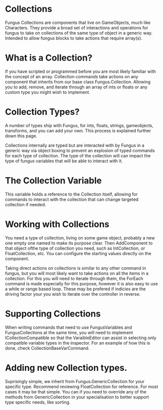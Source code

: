 # Collections

Fungus Collections are components that live on GameObjects, much like Characters. They provide a broad set of interactions and operations for fungus to take on collections of the same type of object in a generic way. Intended to allow fungus blocks to take actions that require array(s).

<!-- **************************************************** -->
# What is a Collection?

If you have scripted or programmed before you are most likely familiar with the concept of an array. Collection commands take actions on any component that inherits from our base class Fungus.Collection. Allowing you to add, remove, and iterate through an array of ints or floats or any custom type you might wish to implement.

<!-- **************************************************** -->
# Collection Types?

A number of types ship with Fungus, for ints, floats, strings, gameobjects, transforms, and you can add your own. This process is explained further down this page.

Collections internally are typed but are interacted with by Fungus in a generic way via object boxing to prevent an explosion of typed commands for each type of collection. The type of the collection will can impact the type of fungus variables that will be able to interact with it.

<!-- **************************************************** -->
# The Collection Variable

This variable holds a reference to the Collection itself, allowing for commands to interact with the collection that can change targeted collection if needed.

<!-- **************************************************** -->
# Working with Collections

You need a type of collection, living on some game object, probably a new one empty one named to make its purpose clear. Then AddComponent to that object ofthe type of collection you need, such as IntCollection, or FloatCollection, etc. You can configure the starting values directly on the component.

Taking direct actions on collections is similar to any other command in fungus, but you will most likely want to take actions on all the items in a collection. For this you will need to iterate through them, the ForEach command is made especially for this purpose, however it is also easy to use a while or range based loop. These may be prefered if indicies are the driving factor your you wish to iterate over the controller in reverse.

<!-- **************************************************** -->
# Supporting Collections

When writing commands that need to use FungusVariables and FungusCollections at the same time, you will need to implement ICollectionCompatible so that the VaraibleEditor can assist in selecting only compatible variable types in the inspector. For an example of how this is done, check CollectionBaseVarCommand.

<!-- **************************************************** -->
# Adding new Collection types.

Suprisingly simple, we inherit from Fungus.GenericCollection for your specific type. Recommend reviewing FloatCollection for reference. For most cases it may be that simple. You can if you need to override any of the methods from GenericCollection in your specialisation to better support type specific needs, like sorting.
